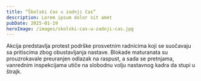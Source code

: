 ```yaml
---
title: “Školski čas u zadnji čas”
description: Lorem ipsum dolor sit amet
pubDate: 2025-01-19
heroImage: /images/skolski-cas-u-zadnji-cas.jpg
---
```


Akcija predstavlja protest podrške prosvetnim radnicima koji se suočavaju sa pritiscima zbog obustavljanja nastave. Blokade maturanata su prouzrokavale preuranjen odlazak na raspust, a sada se pretnjama, vanrednim inspekcijama utiče na slobodnu volju nastavnog kadra da stupi u štrajk.
